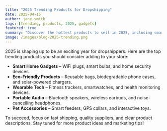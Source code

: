 ```yaml
---
title: "2025 Trending Products for Dropshipping"
date: 2025-04-15
author: jane-smith
tags: [trending, products, 2025, gadgets]
featured: true
summary: "Discover the hottest products to sell in 2025, including smart gadgets, eco-friendly items, and more. Expert dropshipping tips and product ideas!"
image: /images/blog-2025-trending.png
---
```

2025 is shaping up to be an exciting year for dropshippers. Here are the top trending products you should consider adding to your store:

- **Smart Home Gadgets** – WiFi plugs, smart bulbs, and home security devices.
- **Eco-Friendly Products** – Reusable bags, biodegradable phone cases, and solar-powered chargers.
- **Wearable Tech** – Fitness trackers, smartwatches, and health monitoring devices.
- **Portable Audio** – Bluetooth speakers, wireless earbuds, and noise-cancelling headphones.
- **Pet Accessories** – Smart feeders, GPS collars, and interactive toys.

To succeed, focus on fast shipping, quality suppliers, and clear product descriptions. Stay tuned for more product ideas and marketing tips!
